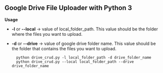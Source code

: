 ## Google Drive File Uploader with Python 3 ##
    
**Usage**
    
- **-l** or **--local** -> value of local_folder_path. This value should be the folder where the files you want to upload.
- **-d** or **--drive** -> value of google drive folder name. This value should be the folder that contains the files you want to upload.
    
        python drive_crud.py -l local_folder_path -d drive_folder_name
        python drive_crud.py --local local_folder_path --drive drive_folder_name
